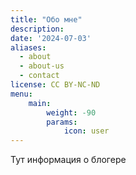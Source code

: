 ```yaml
---
title: "Обо мне"
description:
date: '2024-07-03'
aliases:
  - about
  - about-us
  - contact
license: CC BY-NC-ND
menu:
    main: 
        weight: -90
        params:
            icon: user
---
```


Тут информация о блогере
